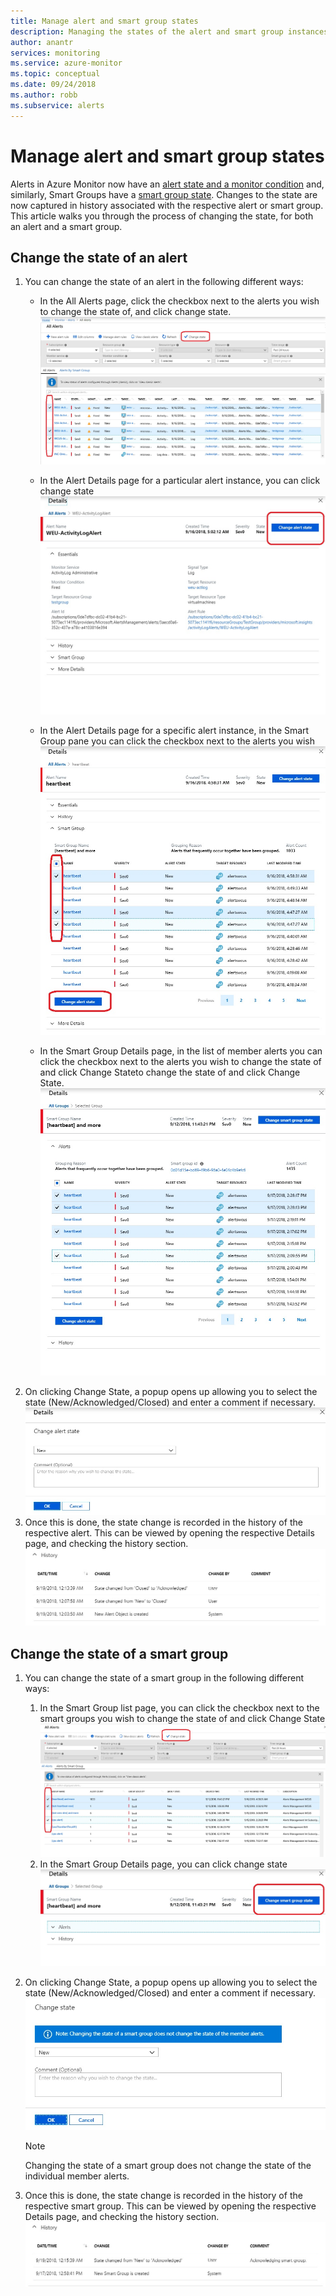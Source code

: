 ```yaml
---
title: Manage alert and smart group states
description: Managing the states of the alert and smart group instances
author: anantr
services: monitoring
ms.service: azure-monitor
ms.topic: conceptual
ms.date: 09/24/2018
ms.author: robb
ms.subservice: alerts
---
```



# Manage alert and smart group states
Alerts in Azure Monitor now have an [alert state and a monitor condition](https://aka.ms/azure-alerts-overview) and, similarly, Smart Groups have a [smart group state](https://aka.ms/smart-groups). Changes to the state are now captured in history associated with the respective alert or smart group. This article walks you through the process of changing the state, for both an alert and a smart group.

## Change the state of an alert
1. You can change the state of an alert in the following different ways: 
    * In the All Alerts page, click the checkbox next to the alerts you wish to change the state of, and click change state.   
    ![Monitoring](./media/alerts-managing-alert-states/state-all-alerts.jpg)
    * In the Alert Details page for a particular alert instance, you can click change state   
    ![Monitoring](./media/alerts-managing-alert-states/state-alert-details.jpg)
    * In the Alert Details page for a specific alert instance, in the Smart Group pane you can click the checkbox next to the alerts you wish    
    ![Monitoring](./media/alerts-managing-alert-states/state-alert-details-sg.jpg)

    * In the Smart Group Details page, in the list of member alerts you can click the checkbox next to the alerts you wish to change the state of and click Change Stateto change the state of and click Change State.   
    ![Monitoring](./media/alerts-managing-alert-states/state-sg-details-alerts.jpg)
1. On clicking Change State, a popup opens up allowing you to select the state (New/Acknowledged/Closed) and enter a comment if necessary.   
![Monitoring](./media/alerts-managing-alert-states/state-alert-change.jpg)
1. Once this is done, the state change is recorded in the history of the respective alert. This can be viewed by opening the respective Details page, and checking the history section.    
![Monitoring](./media/alerts-managing-alert-states/state-alert-history.jpg)

## Change the state of a smart group
1. You can change the state of a smart group in the following different ways:
    1. In the Smart Group list page, you can click the checkbox next to the smart groups you wish to change the state of and click Change State  
    ![Monitoring](./media/alerts-managing-alert-states/state-sg-list.jpg)
    1. In the Smart Group Details page, you can click change state        
    ![Monitoring](./media/alerts-managing-alert-states/state-sg-details.jpg)
1. On clicking Change State, a popup opens up allowing you to select the state (New/Acknowledged/Closed) and enter a comment if necessary. 
![Monitoring](./media/alerts-managing-alert-states/state-sg-change.jpg)
   > [!NOTE]
   >  Changing the state of a smart group does not change the state of the individual member alerts.

1. Once this is done, the state change is recorded in the history of the respective smart group. This can be viewed by opening the respective Details page, and checking the history section.     
![Monitoring](./media/alerts-managing-alert-states/state-sg-history.jpg)

